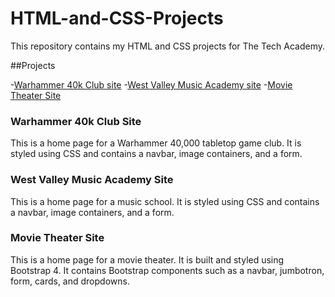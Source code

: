# HTML-and-CSS-Projects

This repository contains my HTML and CSS projects for The Tech Academy. 

##Projects

-[Warhammer 40k Club site](https://github.com/azurcher09/HTML-and-CSS-Projects/tree/main/Project)
-[West Valley Music Academy site](https://github.com/azurcher09/HTML-and-CSS-Projects/tree/main/One-Page_Website)
-[Movie Theater Site](https://github.com/azurcher09/HTML-and-CSS-Projects/tree/main/bootstrap4_project)

### Warhammer 40k Club Site
This is a home page for a Warhammer 40,000 tabletop game club.  It is styled using CSS and contains a navbar, image containers, and a form.

### West Valley Music Academy Site
This is a home page for a music school.  It is styled using CSS and contains a navbar, image containers, and a form. 

### Movie Theater Site
This is a home page for a movie theater.  It is built and styled using Bootstrap 4.  It contains Bootstrap components such as a navbar, jumbotron, form, cards, and dropdowns. 
